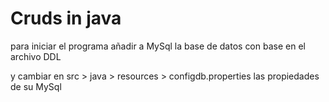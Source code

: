 # Cruds in java

para iniciar el programa añadir a MySql la base de datos con base en el archivo DDL

y cambiar en src > java > resources > configdb.properties las propiedades de su MySql